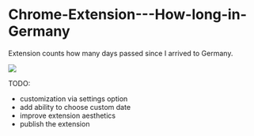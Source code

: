 # Chrome-Extension---How-long-in-Germany
Extension counts how many days passed since I arrived to Germany.

<img src="https://raw.githubusercontent.com/del4n/Chrome-Extension---How-long-in-Germany/master/misc/ZyTne85.png" align="middle">

TODO: 
- customization via settings option
- add ability to choose custom date
- improve extension aesthetics
- publish the extension
